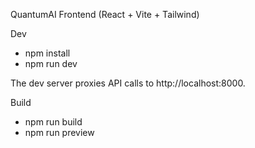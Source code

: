 QuantumAI Frontend (React + Vite + Tailwind)

Dev
- npm install
- npm run dev

The dev server proxies API calls to http://localhost:8000.

Build
- npm run build
- npm run preview
